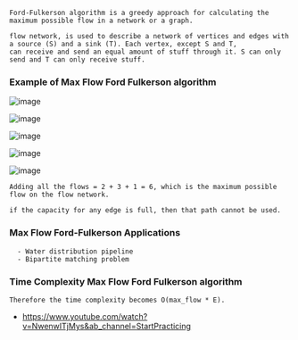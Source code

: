 ```
Ford-Fulkerson algorithm is a greedy approach for calculating the maximum possible flow in a network or a graph.

flow network, is used to describe a network of vertices and edges with a source (S) and a sink (T). Each vertex, except S and T,
can receive and send an equal amount of stuff through it. S can only send and T can only receive stuff.
```

### Example of Max Flow Ford Fulkerson algorithm


![image](https://user-images.githubusercontent.com/59710234/184473733-4a7f24d8-5cea-4704-b5b7-d0abd1fff96b.png)

![image](https://user-images.githubusercontent.com/59710234/184473758-48dd1aa1-c88b-43b8-bee7-dece45d9869f.png)

![image](https://user-images.githubusercontent.com/59710234/184473889-e1b909c2-ebe1-48aa-a84d-22abc4284d86.png)

![image](https://user-images.githubusercontent.com/59710234/184473981-8ed92ef2-ddf9-4b09-98b5-1450ede98a16.png)

![image](https://user-images.githubusercontent.com/59710234/184474008-11ea0902-c53f-4669-8baa-a5d227dc5adb.png)
```
Adding all the flows = 2 + 3 + 1 = 6, which is the maximum possible flow on the flow network.

if the capacity for any edge is full, then that path cannot be used.
```
### Max Flow Ford-Fulkerson Applications

```
  - Water distribution pipeline
  - Bipartite matching problem
```

### Time Complexity Max Flow Ford Fulkerson algorithm
```
Therefore the time complexity becomes O(max_flow * E).
```
- https://www.youtube.com/watch?v=NwenwITjMys&ab_channel=StartPracticing
